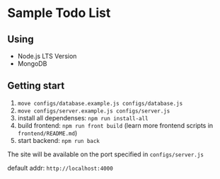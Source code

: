 # Sample Todo List

## Using

- Node.js LTS Version
- MongoDB

## Getting start

1) `move configs/database.example.js configs/database.js`
2) `move configs/server.example.js configs/server.js`
3) install all dependenses: `npm run install-all`
4) build frontend: `npm run front build` (learn more frontend scripts in `frontend/README.md`)
5) start backend: `npm run back`

The site will be available on the port specified in `configs/server.js`

default addr: `http://localhost:4000`
